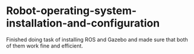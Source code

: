 # Robot-operating-system-installation-and-configuration
Finished doing task of installing ROS and Gazebo and made sure that  both of them work fine and efficient. 
